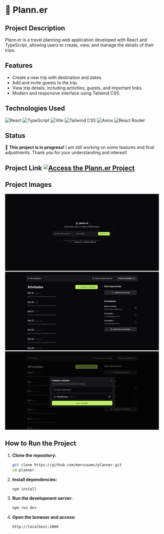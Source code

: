 # 📅 Plann.er

## Project Description

Plann.er is a travel planning web application developed with React and TypeScript, allowing users to create, view, and manage the details of their trips.

## Features

- Create a new trip with destination and dates.
- Add and invite guests to the trip.
- View trip details, including activities, guests, and important links.
- Modern and responsive interface using Tailwind CSS.

## Technologies Used

![React](https://img.shields.io/badge/React-61DAFB?style=for-the-badge&logo=react&logoColor=white)
![TypeScript](https://img.shields.io/badge/TypeScript-3178C6?style=for-the-badge&logo=typescript&logoColor=white)
![Vite](https://img.shields.io/badge/Vite-646CFF?style=for-the-badge&logo=vite&logoColor=white)
![Tailwind CSS](https://img.shields.io/badge/Tailwind_CSS-06B6D4?style=for-the-badge&logo=tailwind-css&logoColor=white)
![Axios](https://img.shields.io/badge/Axios-5A29E3?style=for-the-badge&logo=axios&logoColor=white)
![React Router](https://img.shields.io/badge/React_Router-CA4245?style=for-the-badge&logo=react-router&logoColor=white)

## Status

🔧 **This project is in progress!** I am still working on some features and final adjustments. Thank you for your understanding and interest!

## Project Link [![Access the Plann.er Project](https://img.shields.io/badge/Access_the_Plann.er_Project-B9FBC0?style=for-the-badge&logo=github&logoColor=white)](https://planner-app-zeta.vercel.app/)

## Project Images
![](/public/planner.png)
![](/public/trip-details.png)
![](/public/create-activity-modal.png)

## How to Run the Project

1. **Clone the repository:**

    ```bash
    git clone https://github.com/marcuswmc/planner.git
    cd planner
    ```

2. **Install dependencies:**

    ```bash
    npm install
    ```

3. **Run the development server:**

    ```bash
    npm run dev
    ```

4. **Open the browser and access:**

    ```
    http://localhost:3000
    ```

